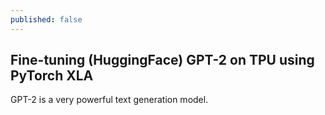 ```yaml
---
published: false
---
```

## Fine-tuning (HuggingFace) GPT-2 on TPU using PyTorch XLA

GPT-2 is a very powerful text generation model. 


